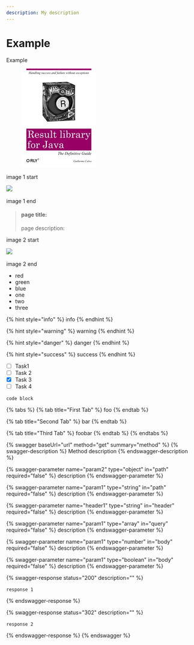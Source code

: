 ```yaml
---
description: My description
---
```


# Example

Example

<figure><img src=".gitbook/assets/cover_small.jpg" alt=""><figcaption></figcaption></figure>

image 1 start

![](broken-reference)

image 1 end

> #### page title:
>
> page description:

image 2 start

![](https://github.com/LeakyAbstractions/result/tree/b0550d8da3bd207bd1b0bd3a0426b013d3356c7a/docs/docs/result-banner-centered.png)

image 2 end

* red
* green
* blue
* one
* two
* three

{% hint style="info" %}
info
{% endhint %}

{% hint style="warning" %}
warning
{% endhint %}

{% hint style="danger" %}
danger
{% endhint %}

{% hint style="success" %}
success
{% endhint %}

* [ ] Task1
* [ ] Task 2
* [x] Task 3
* [ ] Task 4

```
code block
```

{% tabs %}
{% tab title="First Tab" %}
foo
{% endtab %}

{% tab title="Second Tab" %}
bar
{% endtab %}

{% tab title="Third Tab" %}
foobar
{% endtab %}
{% endtabs %}

{% swagger baseUrl="url" method="get" summary="method" %}
{% swagger-description %}
Method description
{% endswagger-description %}

{% swagger-parameter name="param2" type="object" in="path" required="false" %}
description
{% endswagger-parameter %}

{% swagger-parameter name="param1" type="string" in="path" required="false" %}
description
{% endswagger-parameter %}

{% swagger-parameter name="header1" type="string" in="header" required="false" %}
description
{% endswagger-parameter %}

{% swagger-parameter name="param1" type="array" in="query" required="false" %}
description
{% endswagger-parameter %}

{% swagger-parameter name="param1" type="number" in="body" required="false" %}
description
{% endswagger-parameter %}

{% swagger-parameter name="param1" type="boolean" in="body" required="false" %}
description
{% endswagger-parameter %}

{% swagger-response status="200" description="" %}
```
response 1
```
{% endswagger-response %}

{% swagger-response status="302" description="" %}
```
response 2
```
{% endswagger-response %}
{% endswagger %}
